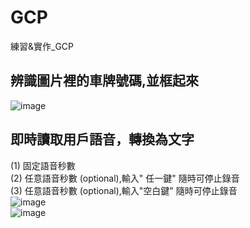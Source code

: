 # GCP
練習&amp;實作_GCP

## 辨識圖片裡的車牌號碼,並框起來
![image](https://github.com/Penny3939/GCP/assets/125810833/de15910c-20ee-4733-84ca-426b19ad8924)

## 即時讀取用戶語音，轉換為文字
(1) 固定語音秒數\
(2) 任意語音秒數 (optional),輸入" 任一鍵" 隨時可停止錄音\
(3) 任意語音秒數 (optional),輸入"空白鍵" 隨時可停止錄音\
![image](https://github.com/Penny3939/GCP/assets/125810833/9d8206bb-7a90-4a75-8936-13880fcc5489)\
![image](https://github.com/Penny3939/GCP/assets/125810833/842d454e-4b90-4de2-80d4-f73b7d46f29a)
